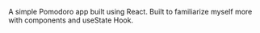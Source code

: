 A simple Pomodoro app built using React. Built to familiarize myself more with components and useState Hook.
